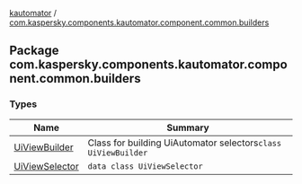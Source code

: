 [kautomator](../index.md) / [com.kaspersky.components.kautomator.component.common.builders](./index.md)

## Package com.kaspersky.components.kautomator.component.common.builders

### Types

| Name | Summary |
|---|---|
| [UiViewBuilder](-ui-view-builder/index.md) | Class for building UiAutomator selectors`class UiViewBuilder` |
| [UiViewSelector](-ui-view-selector/index.md) | `data class UiViewSelector` |
